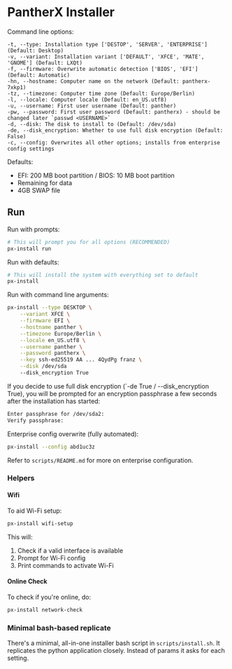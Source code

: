 # PantherX Installer

Command line options:

```
-t, --type: Installation type ['DESTOP', 'SERVER', 'ENTERPRISE'] (Default: Desktop)
-v, --variant: Installation variant ['DEFAULT', 'XFCE', 'MATE', 'GNOME'] (Default: LXQt)
-f, --firmware: Overwrite automatic detection ['BIOS', 'EFI'] (Default: Automatic)
-hn, --hostname: Computer name on the network (Default: pantherx-7xkp1)
-tz, --timezone: Computer time zone (Default: Europe/Berlin)
-l, --locale: Computer locale (Default: en_US.utf8)
-u, --username: First user username (Default: panther)
-pw, --password: First user password (Default: pantherx) - should be changed later `passwd <USERNAME>`
-d, --disk: The disk to install to (Default: /dev/sda)
-de, --disk_encryption: Whether to use full disk encryption (Default: False)
-c, --config: Overwrites all other options; installs from enterprise config settings
```

Defaults:

- EFI: 200 MB boot partition / BIOS: 10 MB boot partition
- Remaining for data
- 4GB SWAP file

## Run

Run with prompts:

```bash
# This will prompt you for all options (RECOMMENDED)
px-install run
```

Run with defaults:

```bash
# This will install the system with everything set to default
px-install
```

Run with command line arguments:

```bash
px-install --type DESKTOP \
    --variant XFCE \
	--firmware EFI \
	--hostname panther \
	--timezone Europe/Berlin \
	--locale en_US.utf8 \
	--username panther \
	--password pantherx \
	--key ssh-ed25519 AA ... 4QydPg franz \
	--disk /dev/sda
	--disk_encryption True
```

If you decide to use full disk encryption (`-de True / --disk_encryption True), you will be prompted for an encryption passphrase a few seconds after the installation has started:

```bash
Enter passphrase for /dev/sda2:
Verify passphrase:
```

Enterprise config overwrite (fully automated):

```bash
px-install --config abd1uc3z
```

Refer to `scripts/README.md` for more on enterprise configuration.

### Helpers

#### Wifi

To aid Wi-Fi setup:

```bash
px-install wifi-setup
```

This will:

1. Check if a valid interface is available
2. Prompt for Wi-Fi config
3. Print commands to activate Wi-Fi

#### Online Check

To check if you're online, do:

```bash
px-install network-check
```

### Minimal bash-based replicate

There's a minimal, all-in-one installer bash script in `scripts/install.sh`. It replicates the python application closely. Instead of params it asks for each setting.